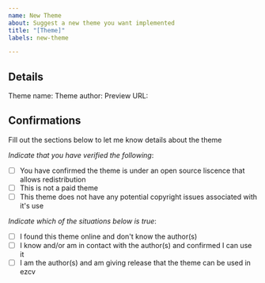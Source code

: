```yaml
---
name: New Theme
about: Suggest a new theme you want implemented
title: "[Theme]"
labels: new-theme

---
```


## Details

Theme name: 
Theme author:
Preview URL:

## Confirmations

Fill out the sections below to let me know details about the theme

*Indicate that you have verified the following*:
- [ ] You have confirmed the theme is under an open source liscence that allows redistribution
- [ ] This is not a paid theme
- [ ] This theme does not have any potential copyright issues associated with it's use

*Indicate which of the situations below is true*:
- [ ] I found this theme online and don't know the author(s)
- [ ] I know and/or am in contact with the author(s) and confirmed I can use it
- [ ] I am the author(s) and am giving release that the theme can be used in ezcv
